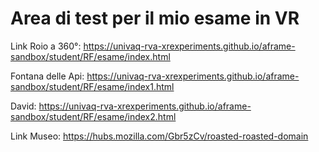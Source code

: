 # Area di test per il mio esame in VR

Link Roio a 360°: https://univaq-rva-xrexperiments.github.io/aframe-sandbox/student/RF/esame/index.html

Fontana delle Api: https://univaq-rva-xrexperiments.github.io/aframe-sandbox/student/RF/esame/index1.html

David: https://univaq-rva-xrexperiments.github.io/aframe-sandbox/student/RF/esame/index2.html

Link Museo: https://hubs.mozilla.com/Gbr5zCv/roasted-roasted-domain
